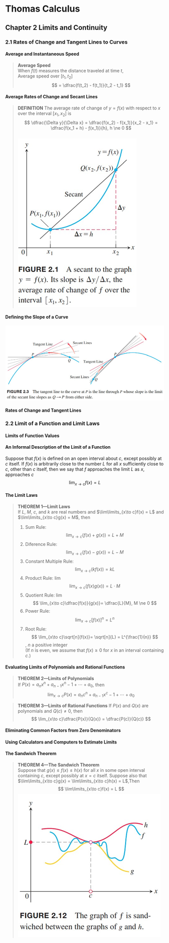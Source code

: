 # Thomas Calculus
## Chapter 2 Limits and Continuity
### 2.1 Rates of Change and Tangent Lines to Curves
#### Average and Instantaneous Speed
> **Average Speed**  
> When $f(t)$ measures the distance traveled at time $t$,  
> Average speed over $[t_1,t_2]$  
> $$
> = \dfrac{f(t_2) - f(t_1)}{t_2 - t_1}
>$$
#### Average Rates of Change and Secant Lines
>**DEFINITION** The average rate of change of $y = f(x)$ with respect to $x$ over the interval $[x_1,x_2]$ is
>$$
>\dfrac{\Delta y}{\Delta x} = \dfrac{f(x_2) - f(x_1)}{x_2 - x_1} = \dfrac{f(x_1 + h) - ƒ(x_1)}{h}, h \ne 0
>$$   
![](../images/Thomas%20Calculus/2-1.jpg)
#### Defining the Slope of a Curve
![](../images/Thomas%20Calculus/2-2.jpg)
#### Rates of Change and Tangent Lines
### 2.2 Limit of a Function and Limit Laws
#### Limits of Function Values
#### An Informal Description of the Limit of a Function 
Suppose that $f(x)$ is defined on an open interval about $c$, except possibly at $c$ itself. If $f(x)$ is arbitrarily close to the number $L$ for all $x$ sufficiently close to $c$, other than $c$ itself, then we say that $f$ approaches the limit $L$ as $x$, approaches $c$
$$
\lim_{x\to c}f(x) = L
$$
#### The Limit Laws
>**THEOREM 1—Limit Laws**  
>If $L$, $M$, $c$, and $k$ are real numbers and $\lim\limits_{x\to c}f(x) = L$ and $\lim\limits_{x\to c}g(x) = M$, then
>1. Sum Rule: 
>  $$
>  \lim_{x\to c}(f(x) + g(x))= L + M
>  $$
>2. Diference Rule: 
>  $$
>  \lim_{x\to c}(f(x) - g(x))= L - M
>  $$
>3. Constant Multiple Rule: 
>  $$
>  \lim_{x\to c}(kf(x))= kL 
>  $$
>4. Product Rule: lim
>  $$
>  \lim_{x\to c}(f(x)g(x))= L \cdot M
>  $$
>5. Quotient Rule: lim
>  $$
>  \lim_{x\to c}\dfrac{f(x)}{g(x)}= \dfrac{L}{M}, M \ne 0
>  $$
>6. Power Rule: 
>  $$
>  \lim_{x\to c}[f(x)]^n = L^n
>  $$
>7. Root Rule: 
>  $$
>  \lim_{x\to c}\sqrt[n]{f(x)}= \sqrt[n]{L} = L^{\frac{1}{n}}
>  $$ 
> , $n$ a positive integer  
(If $n$ is even, we assume that $f(x) \ge 0$ for $x$ in an interval containing $c$.)
#### Evaluating Limits of Polynomials and Rational Functions
>**THEOREM 2—Limits of Polynomials**  
>If $P(x) = a_nx^n + a_{n-1}x^n-1 + \cdots + a_0$, then
>  $$
>  \lim_{x\to c}P(x)= a_nc^n + a_{n-1}x^c-1 + \cdots + a_0
>  $$ 

>**THEOREM 3—Limits of Rational Functions**
>If $P(x)$ and $Q(x)$ are polynomials and $Q(c) \ne 0$, then
>  $$
>  \lim_{x\to c}\dfrac{P(x)}{Q(x)} = \dfrac{P(c)}{Q(c)}
>  $$ 
#### Eliminating Common Factors from Zero Denominators
#### Using Calculators and Computers to Estimate Limits
#### The Sandwich Theorem
>**THEOREM 4—The Sandwich Theorem**  
>Suppose that $g(x) \le f(x) \le h(x)$ for all $x$ in some open interval containing $c$, except possibly at $x = c$ itself. Suppose also that $\lim\limits_{x\to c}g(x) = \lim\limits_{x\to c}h(x) = L$,Then
>$$
>\lim\limits_{x\to c}f(x) = L
>$$
![](../images/Thomas%20Calculus/2-3.jpg)
